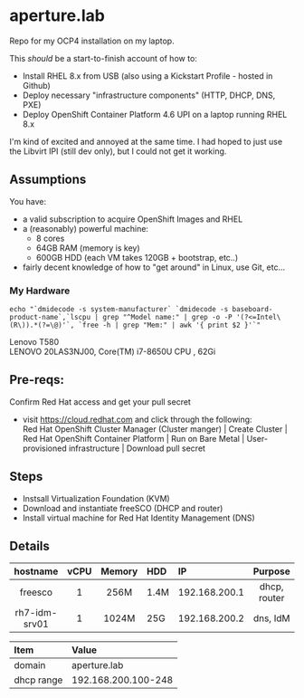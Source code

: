 # aperture.lab
Repo for my OCP4 installation on my laptop.

This *should* be a start-to-finish account of how to:   
* Install RHEL 8.x from USB (also using a Kickstart Profile - hosted in Github)
* Deploy necessary "infrastructure components" (HTTP, DHCP, DNS, PXE)  
* Deploy OpenShift Container Platform 4.6 UPI on a laptop running RHEL 8.x

I'm kind of excited and annoyed at the same time.  I had hoped to just use the Libvirt IPI (still dev only), but I could not get it working.  

## Assumptions  
You have:  
* a valid subscription to acquire OpenShift Images and RHEL
* a (reasonably) powerful machine: 
  * 8 cores
  * 64GB RAM (memory is key)
  * 600GB HDD (each VM takes 120GB + bootstrap, etc..)
* fairly decent knowledge of how to "get around" in Linux, use Git, etc...

### My Hardware
```
echo "`dmidecode -s system-manufacturer` `dmidecode -s baseboard-product-name`,`lscpu | grep "^Model name:" | grep -o -P '(?<=Intel\(R\)).*(?=\@)'`, `free -h | grep "Mem:" | awk '{ print $2 }'`"  
```
Lenovo T580  
LENOVO 20LAS3NJ00, Core(TM) i7-8650U CPU , 62Gi

## Pre-reqs:  
Confirm Red Hat access and get your pull secret  
  * visit https://cloud.redhat.com and click through the following:  
    Red Hat OpenShift Cluster Manager (Cluster manger) | Create Cluster | Red Hat OpenShift Container Platform | Run on Bare Metal | User-provisioned infrastructure  | Download pull secret

## Steps
* Instsall Virtualization Foundation (KVM)
* Download and instantiate freeSCO (DHCP and router)
* Install virtual machine for Red Hat Identity Management (DNS)

## Details 

| hostname      | vCPU | Memory | HDD  | IP            | Purpose      |
|:-------------:|:----:|:------:|:-----|:--------------|:------------:|
| freesco       | 1    | 256M   | 1.4M | 192.168.200.1 | dhcp, router |
| rh7-idm-srv01 | 1    | 1024M  | 25G  | 192.168.200.2 | dns, IdM     |


| Item       | Value               |
|:-----------|:--------------------|
| domain     | aperture.lab        |
| dhcp range | 192.168.200.100-248 |
